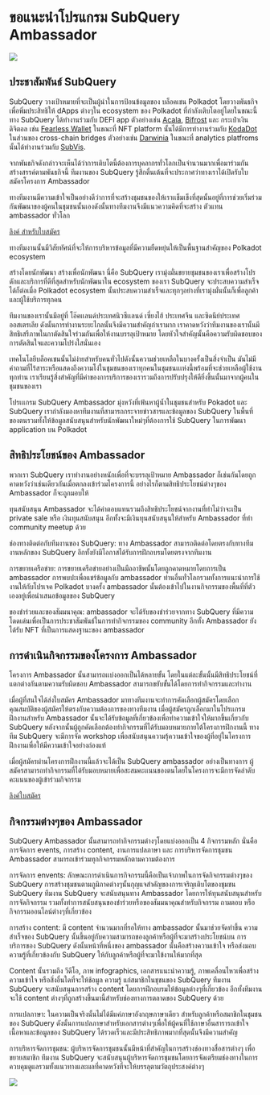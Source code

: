 # ขอแนะนำโปรแกรม SubQuery Ambassador

![](https://miro.medium.com/max/1400/1*EC5wwTuoB6UK_EESGd8X8w.png)

## ประชาสัมพันธ์ SubQuery

SubQuery วางเป้าหมายที่จะเป็นผู้นำในการป้อนข้อมูลของ บล็อคเชน Polkadot โดยวางพันธกิจเพื่อพิ่มประสิทธิให้ dApps ต่างๆใน ecosystem ของ Polkadot ที่กำลังเติบโตอยู่โดยในขณะนี้ทาง SubQuery ได้ทำงานร่วมกับ DEFI app ตัวอย่างเช่น [Acala](https://acala.network/), [Bifrost](https://bifrost.finance/) และ กระเป๋าเงินดิจิตอล เช่น [Fearless Wallet](https://fearlesswallet.io/) ในขณะที่ NFT platform นั้นได้มีการทำงานร่วมกับ [KodaDot](https://kodadot.xyz/) ในส่วนของ cross-chain bridges ตัวอย่างเช่น [Darwinia](https://explorer.subquery.network/subquery/darwinia-network/darwinia) ในขณะที่ analytics platfroms นั้นได้ทำงานร่วมกับ [SubVis](https://subvis.io/).

จากพันธกิจดังกล่าวจะเห็นได้ว่าการเติบโตนี้ต้องการบุคลากรทั่วโลกเป็นจำนวนมากเพื่อมาร่วมกันสร้างสรรค์ตามพันธกิจนี้ ทีมงานของ SubQuery รู้สึกตื่นเต้นที่จะประกาศว่าทางเราได้เปิดรับใบสมัครโครงการ Ambassador

ทางทีมงานมีความเข้าใจเป็นอย่างดีว่าการที่จะสร้างชุมชนของให้เราเเข็มเข็งที่สุดนั้นอยู่ที่การช่วยเริ่มร่วมกันพัฒนาของผู้คนในชุมชนนั้นเองดังนั้นทางทีมงานจึงมีแนวความคิดที่จะสร้าง ตัวแทน ambassador ทั่วโลก

[ลิงค์ สำหรับใบสมัคร](https://forms.gle/GXBbJ6LDpNfM2v1X6)

ทางทีมงานนั้นมีวิสัยทัศน์ที่จะให้การบริหารข้อมูลที่มีความยืดหยุ่นให้เป็นพื้นฐานสำคัญของ Polkadot ecosystem

สร้างโดยนักพัฒนา สร้างเพื่อนักพัฒนา นี่คือ SubQuery เรามุ่งมั่นขยายชุมชนของเราเพื่อสร้างโปรดักและบริการที่ดีที่สุดสำหรับนักพัฒนาใน ecosystem ของเรา SubQuery จะประสบความสำเร็จได้ก็ต่อเมื่อ Polkadot ecosystem นั้นประสบความสำเร็จและทุกๆอย่างที่เรามุ่งมั่นนั้นก็เพื่อลูกค้าและผู้ใช้บริการทุกคน

ทีมงานของเรานั้นมีอยู่ที่ โอ๊คเเลนด์ประเทศนิวซีเเลนด์ เซี่ยงไฮ้ ประเทศจีน และซิดนีย์ประเทศออสเตรเลีย ดังนั้นการทำงานระยะไกลนั้นจึงมีความสำคัญกำเรามาก เราคาดหวังว่าทีมงานของเรานั้นมีสิทธิเสรีภาพในกาตัดสินใจร่วมกันเพื่อให้งานบรรลุเป้าหมาย โดยหัวใจสำคัญนั้นคือความรับผิดชอบของการตัดสินใจและความโปร่งใสนั่นเอง

เทคโนโลยีบล็อคเชนนั้นไม่ง่ายสำหรับคนทั่วไปดังนั้นความช่วยเหลือในบางครั้งเป็นสิ่งจำเป็น มันไม่มีคำถามที่ไร้สาระหรือแสดงถึงความโง่ในชุมชนของเราทุกคนในชุมชนเเเห่งนี้พร้อมที่จะช่วยเหลือผู้ใช้งานทุกท่าน เราเรียนรู้สิ่งสำคัญที่มีค่าของการบริการของเรารวมถึงการปรับปรุงให้ดียิ่งขึ้นนั้นมาจากผู้คนในชุมชนของเรา

โปรเเเกรม SubQuery Ambassador มุ่งหวังที่เฟ้นหาผู้น้ำในชุมชนสำหรับ Pokadot และ SubQuery เรากำลังมองหาทีมงานที่สามารถกระจายข่าวสารและข้อมูลของ SubQuery ในพื้นที่ของตนรวมทั้งให้ข้อมูลสนับสนุนสำหรับนักพัฒนาใหม่ๆที่ต้องการใช้ SubQuery ในการพัฒนา application บน Polkadot

## สิทธิประโยชน์ของ Ambassador

พวกเรา SubQuery เราทำงานอย่างหนักเพื่อที่จะบรรลุเป้าหมาย Ambassador ก็เช่นกันโดยถูกคาดหวังว่าเช่นเดียวกันเมื่อตกลงเข้าร่วมโครงการนี้ อย่างไรก็ตามสิทธิประโยชน์ต่างๆของ Ambassador ก็จะถูกมอบให้

ทุนสนับสนุน Ambassador จะได้ค่าตอบแทนรวมถึงสิทธิประโยชน์จากงานที่ทำไม่ว่าจะเป็น private sale หรือ เงินทุนสนับสนุน อีกทั้งจะมีเงินทุนสนับสนุนให้สำหรับ Ambassador ที่ทำ community meetup ด้วย

ช่องทางติดต่อกับทีมงานของ SubQuery: ทาง Ambassador สามารถติดต่อโดยตรงกับทางทีมงานหลักของ SubQuery อีกทั้งยังมีโอกาสได้รับการฝึกอบรมโดยตรงจากทีมงาน

การขยายเครือข่าย: การขยายเครือข่ายอย่างเป็นมืออาชีพนั้นโดยถูกคาดหมายโดยการเป็น ambassador การพบปะเพื่อแชร์ข้อมูลกับ ambassador ท่านอื่นทั่วโลกรวมทั้งการแนะนำการใช้งานให้กับโปรเจค Polkadot บางครั้ง ambassador นั้นต้องเข้าไปในงานกิจกรรมของพื้นที่ที่ตัวเองอยู่เพื่อนำเสนอข้อมูลของ SubQuery

ของชำร่วยและของสัมมนาคุณ: ambassador จะได้รับของชำร่วยจากทาง SubQuery ที่มีความโดดเด่นเพื่อเป็นการประชาสัมพันธ์ในการทำกิจกรรมของ community อีกทั้ง Ambassador ยังได้รับ NFT ที่เป็นการแสดงฐานะของ ambassador

## การดำเนินกิจกรรมของโครงการ Ambassador

โครงการ Ambassador นั้นสามารถเเบ่งออกเป็นได้หลายขั้น โดยในแต่ละขั้นนั้นมีสิทธิประโยชน์ที่แตกต่างกันตามความรับผิดชอบ Ambassador สามารถขยับขั้นได้โดยการทำกิจกรรมและทำงาน

เมื่อผู้ที่สนใจได้ส่งใบสมัคร Ambassador มาทางทีมงานจะทำการคัดเลือกผู้สมัครโดยเลือกคุณสมบัติของผู้สมัครให้ตรงกับความต้องการของทางทีมงาน เมื่อผู้สมัครถูกเลือกมาในโปรเเกรมฝึกงานสำหรับ Ambassador นั้นจะได้รับข้อมูลที่เกี่ยวข้องเพื่อทำความเข้าใจให้มากขึ้นเกี่ยวกับ SubQuery หลังจากนั้นผู้ถูกคัดเลือกต้องทำกิจกรรมที่ได้รับมอบหมายภายใต้โครงการฝึกงานนี้ ทางทีม SubQuery จะมีการจัด workshop เพื่อสนับสนุนความรุ้ความเข้าใจของผู้ที่อยู่ในโครงการฝึกงานเพื่อให้มีความเข้าใจอย่างถ่องแท้

เมื่อผู้สมัครผ่านโครงการฝึกงานนี้แล้วจะได้เป็น SubQuery ambassador อย่างเป็นทางการ ผู้สมัครสามารถทำกิจกรรมที่ได้รับมอบหมายเพื่อสะสมคะเเนนของตนโดยในโครงการจะมีการจัดลำดับคะแนนของผู้เข้าร่วมกิจกรรม

[ลิงค์ใบสมัคร](https://forms.gle/GXBbJ6LDpNfM2v1X6)

## กิจกรรมต่างๆของ Ambassador

SubQuery Ambassador นั้นสามารถทำกิจกรรมต่างๆโดยแบ่งออกเป็น 4 กิจกรรมหลัก นั่นคือ การจัดการ events, การสร้าง content, งานการแปลภาษา และ การบริหารจัดการชุมชน Ambassador สามารถเข้าร่วมทุกกิจกรรมหลักตามความต้องการ

การจัดการ envents: ลักษณะการดำเนินการกิจกรรมนี้คือเป็นเจ้าภาพในการจัดกิจกรรมต่างๆของ SubQuery การสร้างชุมชนตามภูมิภาคต่างๆนั้นกุญแจสำคัญของการเจริญเติบโตของชุมชน SubQuery ทีมงาน SubQuery จะสนับสนุนทาง Ambassador โดยการให้ทุนสนับสนุนสำหรับการจัดกิจกรรม รวมทั้งทำการสนับสนุนของชำร่วยหรือของสัมมนาคุณสำหรับกิจกรรม ถามตอบ หรือกิจกรรมออนไลน์ต่างๆที่เกี่ยวข้อง

การสร้าง content: มี content จำนวนมากที่รอให้ทาง ambassador นั้นมาช่วยจัดทำขึ้น ความสำเร็จของ SubQuery นั้นขึ้นอยู่กับความสามารถของลูกค้าหรือผู้ที่จะมาสร้างประโยชน์บน การบริการของ SubQuery ดังนั้นหน้าที่หนึ่งของ ambassador นั้นคือสร้างความเข้าใจ หรือส่งมอบความรู้ที่เกี่ยวข้องกับ SubQuery ให้กับลูกค้าหรือผู้ที่จะมาใข้งานให้มากที่สุด

Content นั้นรวมถึง วีดีโอ, ภาพ infographics, เอกสารแนะนำความรู้, ภาพเคลื่อนไหวเพื่อสร้างความเข้าใจ หรือสิ่งอื่นใดที่จะให้ช้อมูล ความรู้ แก่สมาชิกในชุชนของ SubQuery ทีมงาน SubQuery จะสนับสนุนการสร้าง content โดยการฝึกอบรมให้ข้อมูลต่างๆที่เกี่ยวข้อง อีกทั้งทีมงานจะใช้ content ต่างๆที่ถูกสร้างขึ้นมานี้สำหรับช่องทางการตลาดของ SubQuery ด้วย

การแปลภาษา: ในความเป็นจริงนั้นไม่ได้มีแค่ภาษาอังกฤษภาษาเดียว สำหรับลูกค้าหรือสมาชิกในชุมชนของ SubQuery ดังนั้นการแปลภาษาสำหรับเอกสารต่างๆเพื่อให้ผู้คนที่ใช้ภาษาอื่นสารารถเข้าใจเนื้อหาและข้อมูลของ SubQuery ได้รวดเร็วและมีประสิทธิภาพมากที่สุดนั้นจึงมีความสำคัญ

การบริหารจัดการชุมชน: ผู้บริหารจัดการชุมชนนั้นมีหน้าที่สำคัญในการสร้างช่องทางสื่อสารต่างๆ เพื่อขยายสมาชิก ทีมงาน SubQuery จะสนับสนุนผู้บริหารจัดการชุมชนโดยการจัดเตรียมช่องทางในการ ควบคุมดูแลรวมทั้งแนวทางและผลที่คาดหวังที่จะให้บรรลุตามวัตถุประสงค์ต่างๆ

![](https://miro.medium.com/max/1400/1*xj6_UL1ZWYzlLmlVk25JzQ.png)